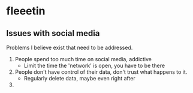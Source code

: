 # fleeetin
## Issues with social media

Problems I believe exist that need to be addressed.

1. People spend too much time on social media, addictive
	* Limit the time the 'network' is open, you have to be there
2. People don't have control of their data, don't trust what happens to it.
	* Regularly delete data, maybe even right after
3. 